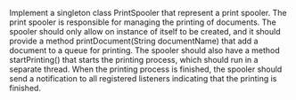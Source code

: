 Implement a singleton class PrintSpooler that represent a print spooler. The print
spooler is responsible for managing the printing of documents. The spooler should only
allow on instance of itself to be created, and it should provide a method printDocument(String documentName)
that add a document to a queue for printing. The spooler should also have a method startPrinting()
that starts the printing process, which should run in a separate thread. When the printing
process is finished, the spooler should send a notification to all registered listeners
indicating that the printing is finished.